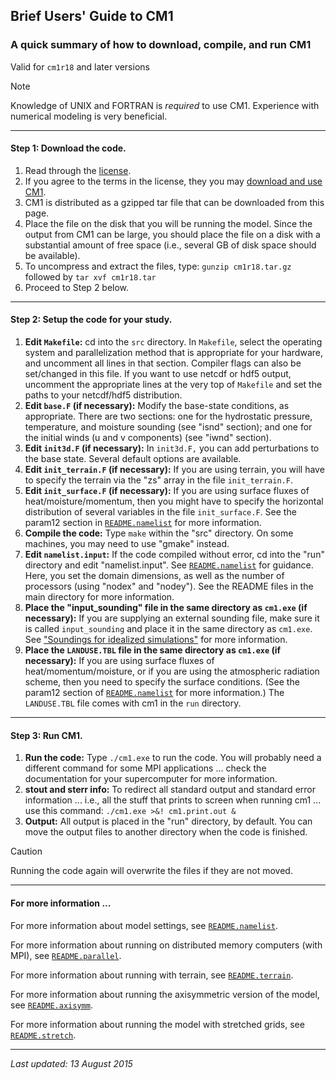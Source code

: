 ## Brief Users' Guide to CM1

### A quick summary of how to download, compile, and run CM1

Valid for `cm1r18` and later versions

> [!NOTE]
> Knowledge of UNIX and FORTRAN is *required* to use CM1. Experience with numerical modeling is very beneficial.

* * *

#### Step 1: Download the code.

1.  Read through the [license](/LICENSE).
2.  If you agree to the terms in the license, they you may [download and use CM1](/downloadcode).
3.  CM1 is distributed as a gzipped tar file that can be downloaded from this page.
4.  Place the file on the disk that you will be running the model. Since the output from CM1 can be large, you should place the file on a disk with a substantial amount of free space (i.e., several GB of disk space should be available).
5.  To uncompress and extract the files, type: `gunzip cm1r18.tar.gz` followed by `tar xvf cm1r18.tar`
6.  Proceed to Step 2 below.

* * *

#### Step 2: Setup the code for your study.

1.  **Edit `Makefile`:** cd into the `src` directory. In `Makefile`, select the operating system and parallelization method that is appropriate for your hardware, and uncomment all lines in that section. Compiler flags can also be set/changed in this file. If you want to use netcdf or hdf5 output, uncomment the appropriate lines at the very top of `Makefile` and set the paths to your netcdf/hdf5 distribution.
2.  **Edit `base.F` (if necessary):** Modify the base-state conditions, as appropriate. There are two sections: one for the hydrostatic pressure, temperature, and moisture sounding (see "isnd" section); and one for the initial winds (u and v components) (see "iwnd" section).
3.  **Edit `init3d.F` (if necessary):** In `init3d.F,` you can add perturbations to the base state. Several default options are available.
4.  **Edit `init_terrain.F` (if necessary):** If you are using terrain, you will have to specify the terrain via the "zs" array in the file `init_terrain.F`.
5.  **Edit `init_surface.F` (if necessary):** If you are using surface fluxes of heat/moisture/momentum, then you might have to specify the horizontal distribution of several variables in the file `init_surface.F`. See the param12 section in [`README.namelist`](/README.namelist) for more information.
6.  **Compile the code:** Type `make` within the "src" directory. On some machines, you may need to use "gmake" instead.
7.  **Edit `namelist.input`:** If the code compiled without error, cd into the "run" directory and edit "namelist.input". See [`README.namelist`](/README.namelist) for guidance. Here, you set the domain dimensions, as well as the number of processors (using "nodex" and "nodey"). See the README files in the main directory for more information.
8.  **Place the "input\_sounding" file in the same directory as `cm1.exe` (if necessary):** If you are supplying an external sounding file, make sure it is called `input_sounding` and place it in the same directory as `cm1.exe`. See ["Soundings for idealized simulations"](https://www2.mmm.ucar.edu/people/bryan/cm1/soundings/) for more information.
9.  **Place the `LANDUSE.TBL` file in the same directory as `cm1.exe` (if necessary):** If you are using surface fluxes of heat/momentum/moisture, or if you are using the atmospheric radiation scheme, then you need to specify the surface conditions. (See the param12 section of [`README.namelist`](/README.namelist) for more information.) The `LANDUSE.TBL` file comes with cm1 in the `run` directory.

* * *

#### Step 3: Run CM1.

1.  **Run the code:** Type `./cm1.exe` to run the code. You will probably need a different command for some MPI applications ... check the documentation for your supercomputer for more information.
2.  **stout and sterr info:** To redirect all standard output and standard error information ... i.e., all the stuff that prints to screen when running cm1 ... use this command: `./cm1.exe >&! cm1.print.out &`
3.  **Output:** All output is placed in the "run" directory, by default. You can move the output files to another directory when the code is finished.

  > [!CAUTION]
  > Running the code again will overwrite the files if they are not moved.

* * *

#### For more information ...

For more information about model settings, see [`README.namelist`](/README.namelist).

For more information about running on distributed memory computers (with MPI), see [`README.parallel`](/README.parallel).

For more information about running with terrain, see [`README.terrain`](/README.terrain).

For more information about running the axisymmetric version of the model, see [`README.axisymm`](/README.axisymm).

For more information about running the model with stretched grids, see [`README.stretch`](/README.stretch).

* * *

_Last updated: 13 August 2015_
